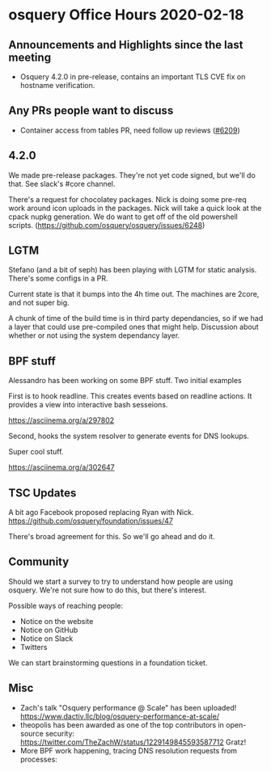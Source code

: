 # osquery Office Hours 2020-02-18

## Announcements and Highlights since the last meeting

- Osquery 4.2.0 in pre-release, contains an important TLS CVE fix on
  hostname verification.

## Any PRs people want to discuss

- Container access from tables PR, need follow up reviews
  ([#6209](https://github.com/osquery/osquery/pull/6209))

## 4.2.0

We made pre-release packages. They're not yet code signed, but we'll
do that. See slack's #core channel.

There's a request for chocolatey packages. Nick is doing some pre-req
work around icon uploads in the packages. Nick will take a quick look
at the cpack nupkg generation. We do want to get off of the old
powershell scripts. (https://github.com/osquery/osquery/issues/6248)

## LGTM

Stefano (and a bit of seph) has been playing with LGTM for static
analysis. There's some configs in a PR.

Current state is that it bumps into the 4h time out. The machines are
2core, and not super big.

A chunk of time of the build time is in third party dependancies, so
if we had a layer that could use pre-compiled ones that might
help. Discussion about whether or not using the system dependancy
layer.

## BPF stuff

Alessandro has been working on some BPF stuff. Two initial examples

First is to hook readline. This creates events based on readline
actions. It provides a view into interactive bash sesseions.

https://asciinema.org/a/297802

Second, hooks the system resolver to generate events for DNS lookups.

Super cool stuff.

https://asciinema.org/a/302647


## TSC Updates

A bit ago Facebook proposed replacing Ryan with
Nick. https://github.com/osquery/foundation/issues/47

There's broad agreement for this. So we'll go ahead and do it.


## Community

Should we start a survey to try to understand how people are using
osquery. We're not sure how to do this, but there's interest.

Possible ways of reaching people:
* Notice on the website
* Notice on GitHub
* Notice on Slack
* Twitters

We can start brainstorming questions in a foundation ticket.

## Misc

* Zach's talk "Osquery performance @ Scale" has been uploaded!
  https://www.dactiv.llc/blog/osquery-performance-at-scale/
* theopolis has been awarded as one of the top contributors in
  open-source security:
  https://twitter.com/TheZachW/status/1229149845593587712 Gratz!
* More BPF work happening, tracing DNS resolution requests from
  processes:
